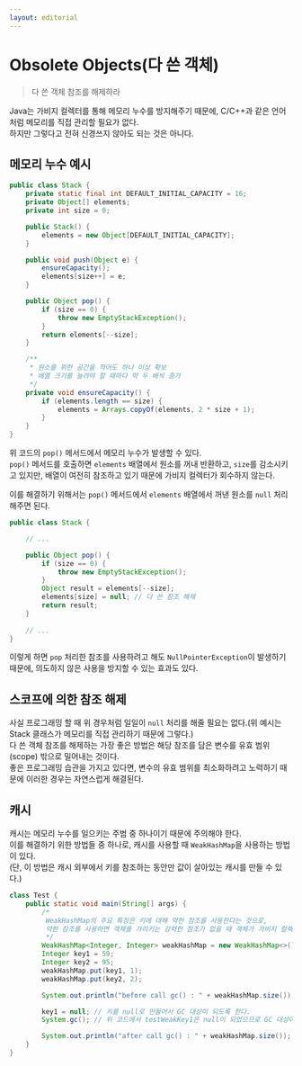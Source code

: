```yaml
---
layout: editorial
---
```


# Obsolete Objects(다 쓴 객체)

> 다 쓴 객체 참조를 해제하라

Java는 가비지 컬렉터를 통해 메모리 누수를 방지해주기 때문에, C/C++과 같은 언어처럼 메모리를 직접 관리할 필요가 없다.  
하지만 그렇다고 전혀 신경쓰지 않아도 되는 것은 아니다.

## 메모리 누수 예시

```java
public class Stack {
    private static final int DEFAULT_INITIAL_CAPACITY = 16;
    private Object[] elements;
    private int size = 0;

    public Stack() {
        elements = new Object[DEFAULT_INITIAL_CAPACITY];
    }

    public void push(Object e) {
        ensureCapacity();
        elements[size++] = e;
    }

    public Object pop() {
        if (size == 0) {
            throw new EmptyStackException();
        }
        return elements[--size];
    }

    /**
     * 원소를 위한 공간을 적어도 하나 이상 확보
     * 배열 크기를 늘려야 할 때마다 약 두 배씩 증가
     */
    private void ensureCapacity() {
        if (elements.length == size) {
            elements = Arrays.copyOf(elements, 2 * size + 1);
        }
    }
}
```

위 코드의 `pop()` 메서드에서 메모리 누수가 발생할 수 있다.  
`pop()` 메서드를 호출하면 `elements` 배열에서 원소를 꺼내 반환하고, `size`를 감소시키고 있지만, 배열이 여전히 참조하고 있기 때문에 가비지 컬렉터가 회수하지 않는다.  

이를 해결하기 위해서는 `pop()` 메서드에서 `elements` 배열에서 꺼낸 원소를 `null` 처리해주면 된다.

```java
public class Stack {

    // ...

    public Object pop() {
        if (size == 0) {
            throw new EmptyStackException();
        }
        Object result = elements[--size];
        elements[size] = null; // 다 쓴 참조 해제
        return result;
    }
    
    // ...
}
```

이렇게 하면 `pop` 처리한 참조를 사용하려고 해도 `NullPointerException`이 발생하기 때문에, 의도하지 않은 사용을 방지할 수 있는 효과도 있다.

## 스코프에 의한 참조 해제

사실 프로그래밍 할 때 위 경우처럼 일일이 `null` 처리를 해줄 필요는 없다.(위 예시는 Stack 클래스가 메모리를 직접 관리하기 때문에 그렇다.)  
다 쓴 객체 참조를 해제하는 가장 좋은 방법은 해당 참조를 담은 변수를 유효 범위(scope) 밖으로 밀어내는 것이다.  
좋은 프로그래밍 습관을 가지고 있다면, 변수의 유효 범위를 최소화하려고 노력하기 때문에 이러한 경우는 자연스럽게 해결된다.

## 캐시

캐시는 메모리 누수를 일으키는 주범 중 하나이기 때문에 주의해야 한다.  
이를 해결하기 위한 방법들 중 하나로, 캐시를 사용할 때 `WeakHashMap`을 사용하는 방법이 있다.  
(단, 이 방법은 캐시 외부에서 키를 참조하는 동안만 값이 살아있는 캐시를 만들 수 있다.)

```java
class Test {
    public static void main(String[] args) {
        /*
         WeakHashMap의 주요 특징은 키에 대해 약한 참조를 사용한다는 것으로,
         약한 참조를 사용하면 객체를 가리키는 강력한 참조가 없을 때 객체가 가비지 컬렉션의 대상이 된다. 
         */
        WeakHashMap<Integer, Integer> weakHashMap = new WeakHashMap<>();
        Integer key1 = 59;
        Integer key2 = 95;
        weakHashMap.put(key1, 1);
        weakHashMap.put(key2, 2);

        System.out.println("before call gc() : " + weakHashMap.size()); // 2

        key1 = null; // 키를 null로 만들어서 GC 대상이 되도록 한다.
        System.gc(); // 위 코드에서 testWeakKey1은 null이 되었으므로 GC 대상이 된다.(보장되진 않음)

        System.out.println("after call gc() : " + weakHashMap.size()); // GC가 동작하지 않았다면 2, 동작했다면 1
    }
}
```